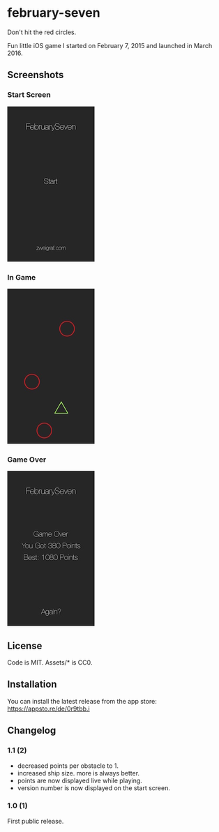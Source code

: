 # february-seven
Don't hit the red circles.

Fun little iOS game I started on February 7, 2015 and launched in March 2016. 

## Screenshots

### Start Screen

![start screen](screen_start.jpg)

### In Game

![in game](screen_ingame.jpg)

### Game Over

![game over](screen_gameover.jpg)


## License

Code is MIT.
Assets/* is CC0. 

## Installation

You can install the latest release from the app store: https://appsto.re/de/0r9tbb.i

## Changelog

### 1.1 (2)

- decreased points per obstacle to 1.
- increased ship size. more is always better.
- points are now displayed live while playing.
- version number is now displayed on the start screen. 

### 1.0 (1)

First public release.